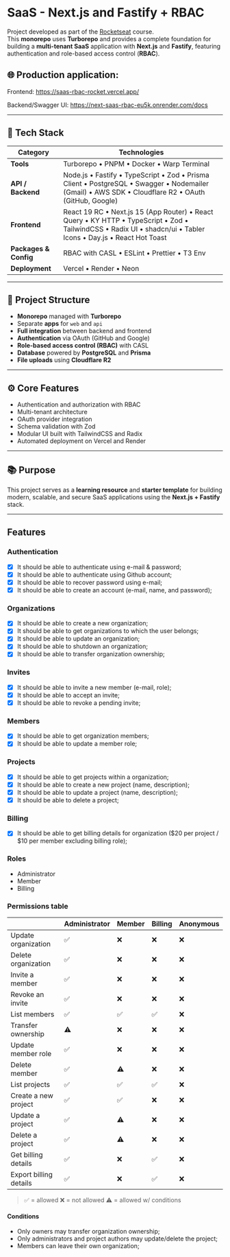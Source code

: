 # SaaS - Next.js and Fastify + RBAC

Project developed as part of the [Rocketseat](https://app.rocketseat.com.br/journey/saa-s-next-js-rbac/contents) course.  
This **monorepo** uses **Turborepo** and provides a complete foundation for building a **multi-tenant SaaS** application with **Next.js** and **Fastify**, featuring authentication and role-based access control (**RBAC**).

## 🌐 Production application:

Frontend: https://saas-rbac-rocket.vercel.app/

Backend/Swagger UI: https://next-saas-rbac-eu5k.onrender.com/docs

---

## 🚀 Tech Stack

| Category              | Technologies                                                                                                                                                    |
| --------------------- | --------------------------------------------------------------------------------------------------------------------------------------------------------------- |
| **Tools**             | Turborepo • PNPM • Docker • Warp Terminal                                                                                                                       |
| **API / Backend**     | Node.js • Fastify • TypeScript • Zod • Prisma Client • PostgreSQL • Swagger • Nodemailer (Gmail) • AWS SDK • Cloudflare R2 • OAuth (GitHub, Google)             |
| **Frontend**          | React 19 RC • Next.js 15 (App Router) • React Query • KY HTTP • TypeScript • Zod • TailwindCSS • Radix UI • shadcn/ui • Tabler Icons • Day.js • React Hot Toast |
| **Packages & Config** | RBAC with CASL • ESLint • Prettier • T3 Env                                                                                                                     |
| **Deployment**        | Vercel • Render • Neon                                                                                                                                          |

---

## 🧩 Project Structure

- **Monorepo** managed with **Turborepo**
- Separate **apps** for `web` and `api`
- **Full integration** between backend and frontend
- **Authentication** via OAuth (GitHub and Google)
- **Role-based access control (RBAC)** with CASL
- **Database** powered by **PostgreSQL** and **Prisma**
- **File uploads** using **Cloudflare R2**

---

## ⚙️ Core Features

- Authentication and authorization with RBAC
- Multi-tenant architecture
- OAuth provider integration
- Schema validation with Zod
- Modular UI built with TailwindCSS and Radix
- Automated deployment on Vercel and Render

---

## 📚 Purpose

This project serves as a **learning resource** and **starter template** for building modern, scalable, and secure SaaS applications using the **Next.js + Fastify** stack.

---

## Features

### Authentication

- [x] It should be able to authenticate using e-mail & password;
- [x] It should be able to authenticate using Github account;
- [x] It should be able to recover password using e-mail;
- [x] It should be able to create an account (e-mail, name, and password);

### Organizations

- [x] It should be able to create a new organization;
- [x] It should be able to get organizations to which the user belongs;
- [x] It should be able to update an organization;
- [x] It should be able to shutdown an organization;
- [x] It should be able to transfer organization ownership;

### Invites

- [x] It should be able to invite a new member (e-mail, role);
- [x] It should be able to accept an invite;
- [x] It should be able to revoke a pending invite;

### Members

- [x] It should be able to get organization members;
- [x] It should be able to update a member role;

### Projects

- [x] It should be able to get projects within a organization;
- [x] It should be able to create a new project (name, description);
- [x] It should be able to update a project (name, description);
- [x] It should be able to delete a project;

### Billing

- [x] It should be able to get billing details for organization ($20 per project / $10 per member excluding billing role);

### Roles

- Administrator
- Member
- Billing

### Permissions table

|                        | Administrator | Member | Billing | Anonymous |
| ---------------------- | ------------- | ------ | ------- | --------- |
| Update organization    | ✅            | ❌     | ❌      | ❌        |
| Delete organization    | ✅            | ❌     | ❌      | ❌        |
| Invite a member        | ✅            | ❌     | ❌      | ❌        |
| Revoke an invite       | ✅            | ❌     | ❌      | ❌        |
| List members           | ✅            | ✅     | ✅      | ❌        |
| Transfer ownership     | ⚠️            | ❌     | ❌      | ❌        |
| Update member role     | ✅            | ❌     | ❌      | ❌        |
| Delete member          | ✅            | ⚠️     | ❌      | ❌        |
| List projects          | ✅            | ✅     | ✅      | ❌        |
| Create a new project   | ✅            | ✅     | ❌      | ❌        |
| Update a project       | ✅            | ⚠️     | ❌      | ❌        |
| Delete a project       | ✅            | ⚠️     | ❌      | ❌        |
| Get billing details    | ✅            | ❌     | ✅      | ❌        |
| Export billing details | ✅            | ❌     | ✅      | ❌        |

> ✅ = allowed
> ❌ = not allowed
> ⚠️ = allowed w/ conditions

#### Conditions

- Only owners may transfer organization ownership;
- Only administrators and project authors may update/delete the project;
- Members can leave their own organization;
